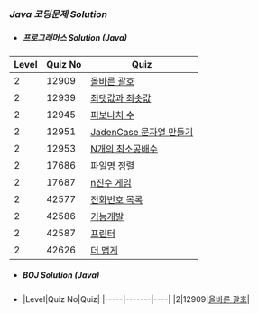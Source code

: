 ### *Java 코딩문제 Solution*

* ##### 프로그래머스 Solution (Java)

|Level|Quiz No|Quiz|
|-----|-------|----|
|2|12909|[올바른 괄호](https://github.com/khsexk/Programmers_Solution--Java/blob/main/Programmers/Level%202/src/solutionPackage/Solution_12909.java)|
|2|12939|[최댓값과 최솟값](https://github.com/khsexk/Programmers_Solution--Java/blob/main/Programmers/Level%202/src/solutionPackage/Solution_12939.java)|
|2|12945|[피보나치 수](https://github.com/khsexk/Programmers_Solution--Java/blob/main/Programmers/Level%202/src/solutionPackage/Solution_12945.java)|
|2|12951|[JadenCase 문자열 만들기](https://github.com/khsexk/Programmers_Solution--Java/blob/main/Programmers/Level%202/src/solutionPackage/Solution_12951.java)|
|2|12953|[N개의 최소공배수](https://github.com/khsexk/Programmers_Solution--Java/commit/c5b80f08b92ba8547ff8016540635f15feb4e69f)|
|2|17686|[파일명 정렬](https://github.com/khsexk/Programmers_Solution--Java/blob/main/Programmers/Level%202/src/solutionPackage/Solution_17686.java)|
|2|17687|[n진수 게임](https://github.com/khsexk/Programmers_Solution--Java/blob/main/Programmers/Level%202/src/solutionPackage/Solution_17687.java)|
|2|42577|[전화번호 목록](https://github.com/khsexk/Programmers_Solution--Java/blob/main/Programmers/Level%202/src/solutionPackage/Solution_42577.java)|
|2|42586|[기능개발](https://github.com/khsexk/Programmers_Solution--Java/blob/main/Programmers/Level%202/src/solutionPackage/Solution_42586.java)|
|2|42587|[프린터](https://github.com/khsexk/Programmers_Solution--Java/blob/main/Programmers/Level%202/src/solutionPackage/Solution_42587.java)|
|2|42626|[더 맵게](https://github.com/khsexk/Programmers_Solution--Java/blob/main/Programmers/Level%202/src/solutionPackage/Solution_42626_priorityQueue.java)|

* ##### BOJ Solution (Java)
* |Level|Quiz No|Quiz|
|-----|-------|----|
|2|12909|[올바른 괄호](https://github.com/khsexk/Programmers_Solution--Java/blob/main/Programmers/Level%202/src/solutionPackage/Solution_12909.java)|
